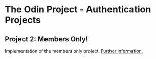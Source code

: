 # The Odin Project - Authentication Projects

## Project 2: Members Only!

Implementation of the members only project. [Further information.](http://www.theodinproject.com/ruby-on-rails/authentication?ref=lnav)
